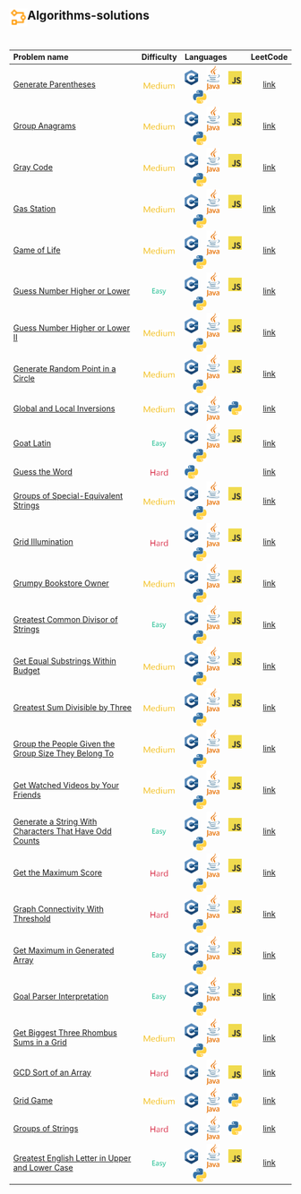 ## <div align="left"><img src="https://github.com/AnasImloul/Leetcode-Solutions/blob/main/icons/algo.svg" width="32px" align="left"/>Algorithms-solutions</div>
<br>

| Problem name | Difficulty | Languages | LeetCode |
|:-------------|:----------:|:----------|:--------:|
|[Generate Parentheses](./Generate%20Parentheses)|<img src="https://github.com/AnasImloul/Leetcode-Solutions/blob/main/icons/medium.svg" height="12px" align="center"/>|<a href="./Generate%20Parentheses/Generate%20Parentheses.cpp"><img src="https://github.com/AnasImloul/Leetcode-Solutions/blob/main/icons/c%2B%2B.svg" width="24px" align="center"/></a>&nbsp;&nbsp;&nbsp;&nbsp;<a href="./Generate%20Parentheses/Generate%20Parentheses.java"><img src="https://github.com/AnasImloul/Leetcode-Solutions/blob/main/icons/java.svg" width="24px" align="center"/></a>&nbsp;&nbsp;&nbsp;&nbsp;<a href="./Generate%20Parentheses/Generate%20Parentheses.js"><img src="https://github.com/AnasImloul/Leetcode-Solutions/blob/main/icons/javascript.svg" width="24px" align="center"/></a>&nbsp;&nbsp;&nbsp;&nbsp;<a href="./Generate%20Parentheses/Generate%20Parentheses.txt"><img src="https://github.com/AnasImloul/Leetcode-Solutions/blob/main/icons/python.svg" width="24px" align="center"/></a>|[link](https://www.leetcode.com/problems/generate-parentheses)|
|[Group Anagrams](./Group%20Anagrams)|<img src="https://github.com/AnasImloul/Leetcode-Solutions/blob/main/icons/medium.svg" height="12px" align="center"/>|<a href="./Group%20Anagrams/Group%20Anagrams.cpp"><img src="https://github.com/AnasImloul/Leetcode-Solutions/blob/main/icons/c%2B%2B.svg" width="24px" align="center"/></a>&nbsp;&nbsp;&nbsp;&nbsp;<a href="./Group%20Anagrams/Group%20Anagrams.java"><img src="https://github.com/AnasImloul/Leetcode-Solutions/blob/main/icons/java.svg" width="24px" align="center"/></a>&nbsp;&nbsp;&nbsp;&nbsp;<a href="./Group%20Anagrams/Group%20Anagrams.js"><img src="https://github.com/AnasImloul/Leetcode-Solutions/blob/main/icons/javascript.svg" width="24px" align="center"/></a>&nbsp;&nbsp;&nbsp;&nbsp;<a href="./Group%20Anagrams/Group%20Anagrams.txt"><img src="https://github.com/AnasImloul/Leetcode-Solutions/blob/main/icons/python.svg" width="24px" align="center"/></a>|[link](https://www.leetcode.com/problems/group-anagrams)|
|[Gray Code](./Gray%20Code)|<img src="https://github.com/AnasImloul/Leetcode-Solutions/blob/main/icons/medium.svg" height="12px" align="center"/>|<a href="./Gray%20Code/Gray%20Code.cpp"><img src="https://github.com/AnasImloul/Leetcode-Solutions/blob/main/icons/c%2B%2B.svg" width="24px" align="center"/></a>&nbsp;&nbsp;&nbsp;&nbsp;<a href="./Gray%20Code/Gray%20Code.java"><img src="https://github.com/AnasImloul/Leetcode-Solutions/blob/main/icons/java.svg" width="24px" align="center"/></a>&nbsp;&nbsp;&nbsp;&nbsp;<a href="./Gray%20Code/Gray%20Code.js"><img src="https://github.com/AnasImloul/Leetcode-Solutions/blob/main/icons/javascript.svg" width="24px" align="center"/></a>&nbsp;&nbsp;&nbsp;&nbsp;<a href="./Gray%20Code/Gray%20Code.txt"><img src="https://github.com/AnasImloul/Leetcode-Solutions/blob/main/icons/python.svg" width="24px" align="center"/></a>|[link](https://www.leetcode.com/problems/gray-code)|
|[Gas Station](./Gas%20Station)|<img src="https://github.com/AnasImloul/Leetcode-Solutions/blob/main/icons/medium.svg" height="12px" align="center"/>|<a href="./Gas%20Station/Gas%20Station.cpp"><img src="https://github.com/AnasImloul/Leetcode-Solutions/blob/main/icons/c%2B%2B.svg" width="24px" align="center"/></a>&nbsp;&nbsp;&nbsp;&nbsp;<a href="./Gas%20Station/Gas%20Station.java"><img src="https://github.com/AnasImloul/Leetcode-Solutions/blob/main/icons/java.svg" width="24px" align="center"/></a>&nbsp;&nbsp;&nbsp;&nbsp;<a href="./Gas%20Station/Gas%20Station.js"><img src="https://github.com/AnasImloul/Leetcode-Solutions/blob/main/icons/javascript.svg" width="24px" align="center"/></a>&nbsp;&nbsp;&nbsp;&nbsp;<a href="./Gas%20Station/Gas%20Station.txt"><img src="https://github.com/AnasImloul/Leetcode-Solutions/blob/main/icons/python.svg" width="24px" align="center"/></a>|[link](https://www.leetcode.com/problems/gas-station)|
|[Game of Life](./Game%20of%20Life)|<img src="https://github.com/AnasImloul/Leetcode-Solutions/blob/main/icons/medium.svg" height="12px" align="center"/>|<a href="./Game%20of%20Life/Game%20of%20Life.cpp"><img src="https://github.com/AnasImloul/Leetcode-Solutions/blob/main/icons/c%2B%2B.svg" width="24px" align="center"/></a>&nbsp;&nbsp;&nbsp;&nbsp;<a href="./Game%20of%20Life/Game%20of%20Life.java"><img src="https://github.com/AnasImloul/Leetcode-Solutions/blob/main/icons/java.svg" width="24px" align="center"/></a>&nbsp;&nbsp;&nbsp;&nbsp;<a href="./Game%20of%20Life/Game%20of%20Life.js"><img src="https://github.com/AnasImloul/Leetcode-Solutions/blob/main/icons/javascript.svg" width="24px" align="center"/></a>&nbsp;&nbsp;&nbsp;&nbsp;<a href="./Game%20of%20Life/Game%20of%20Life.txt"><img src="https://github.com/AnasImloul/Leetcode-Solutions/blob/main/icons/python.svg" width="24px" align="center"/></a>|[link](https://www.leetcode.com/problems/game-of-life)|
|[Guess Number Higher or Lower](./Guess%20Number%20Higher%20or%20Lower)|<img src="https://github.com/AnasImloul/Leetcode-Solutions/blob/main/icons/easy.svg" height="12px" align="center"/>|<a href="./Guess%20Number%20Higher%20or%20Lower/Guess%20Number%20Higher%20or%20Lower.cpp"><img src="https://github.com/AnasImloul/Leetcode-Solutions/blob/main/icons/c%2B%2B.svg" width="24px" align="center"/></a>&nbsp;&nbsp;&nbsp;&nbsp;<a href="./Guess%20Number%20Higher%20or%20Lower/Guess%20Number%20Higher%20or%20Lower.java"><img src="https://github.com/AnasImloul/Leetcode-Solutions/blob/main/icons/java.svg" width="24px" align="center"/></a>&nbsp;&nbsp;&nbsp;&nbsp;<a href="./Guess%20Number%20Higher%20or%20Lower/Guess%20Number%20Higher%20or%20Lower.js"><img src="https://github.com/AnasImloul/Leetcode-Solutions/blob/main/icons/javascript.svg" width="24px" align="center"/></a>&nbsp;&nbsp;&nbsp;&nbsp;<a href="./Guess%20Number%20Higher%20or%20Lower/Guess%20Number%20Higher%20or%20Lower.txt"><img src="https://github.com/AnasImloul/Leetcode-Solutions/blob/main/icons/python.svg" width="24px" align="center"/></a>|[link](https://www.leetcode.com/problems/guess-number-higher-or-lower)|
|[Guess Number Higher or Lower II](./Guess%20Number%20Higher%20or%20Lower%20II)|<img src="https://github.com/AnasImloul/Leetcode-Solutions/blob/main/icons/medium.svg" height="12px" align="center"/>|<a href="./Guess%20Number%20Higher%20or%20Lower%20II/Guess%20Number%20Higher%20or%20Lower%20II.cpp"><img src="https://github.com/AnasImloul/Leetcode-Solutions/blob/main/icons/c%2B%2B.svg" width="24px" align="center"/></a>&nbsp;&nbsp;&nbsp;&nbsp;<a href="./Guess%20Number%20Higher%20or%20Lower%20II/Guess%20Number%20Higher%20or%20Lower%20II.java"><img src="https://github.com/AnasImloul/Leetcode-Solutions/blob/main/icons/java.svg" width="24px" align="center"/></a>&nbsp;&nbsp;&nbsp;&nbsp;<a href="./Guess%20Number%20Higher%20or%20Lower%20II/Guess%20Number%20Higher%20or%20Lower%20II.js"><img src="https://github.com/AnasImloul/Leetcode-Solutions/blob/main/icons/javascript.svg" width="24px" align="center"/></a>&nbsp;&nbsp;&nbsp;&nbsp;<a href="./Guess%20Number%20Higher%20or%20Lower%20II/Guess%20Number%20Higher%20or%20Lower%20II.txt"><img src="https://github.com/AnasImloul/Leetcode-Solutions/blob/main/icons/python.svg" width="24px" align="center"/></a>|[link](https://www.leetcode.com/problems/guess-number-higher-or-lower-ii)|
|[Generate Random Point in a Circle](./Generate%20Random%20Point%20in%20a%20Circle)|<img src="https://github.com/AnasImloul/Leetcode-Solutions/blob/main/icons/medium.svg" height="12px" align="center"/>|<a href="./Generate%20Random%20Point%20in%20a%20Circle/Generate%20Random%20Point%20in%20a%20Circle.cpp"><img src="https://github.com/AnasImloul/Leetcode-Solutions/blob/main/icons/c%2B%2B.svg" width="24px" align="center"/></a>&nbsp;&nbsp;&nbsp;&nbsp;<a href="./Generate%20Random%20Point%20in%20a%20Circle/Generate%20Random%20Point%20in%20a%20Circle.java"><img src="https://github.com/AnasImloul/Leetcode-Solutions/blob/main/icons/java.svg" width="24px" align="center"/></a>&nbsp;&nbsp;&nbsp;&nbsp;<a href="./Generate%20Random%20Point%20in%20a%20Circle/Generate%20Random%20Point%20in%20a%20Circle.js"><img src="https://github.com/AnasImloul/Leetcode-Solutions/blob/main/icons/javascript.svg" width="24px" align="center"/></a>&nbsp;&nbsp;&nbsp;&nbsp;<a href="./Generate%20Random%20Point%20in%20a%20Circle/Generate%20Random%20Point%20in%20a%20Circle.txt"><img src="https://github.com/AnasImloul/Leetcode-Solutions/blob/main/icons/python.svg" width="24px" align="center"/></a>|[link](https://www.leetcode.com/problems/generate-random-point-in-a-circle)|
|[Global and Local Inversions](./Global%20and%20Local%20Inversions)|<img src="https://github.com/AnasImloul/Leetcode-Solutions/blob/main/icons/medium.svg" height="12px" align="center"/>|<a href="./Global%20and%20Local%20Inversions/Global%20and%20Local%20Inversions.cpp"><img src="https://github.com/AnasImloul/Leetcode-Solutions/blob/main/icons/c%2B%2B.svg" width="24px" align="center"/></a>&nbsp;&nbsp;&nbsp;&nbsp;<a href="./Global%20and%20Local%20Inversions/Global%20and%20Local%20Inversions.java"><img src="https://github.com/AnasImloul/Leetcode-Solutions/blob/main/icons/java.svg" width="24px" align="center"/></a>&nbsp;&nbsp;&nbsp;&nbsp;<a href="./Global%20and%20Local%20Inversions/Global%20and%20Local%20Inversions.txt"><img src="https://github.com/AnasImloul/Leetcode-Solutions/blob/main/icons/python.svg" width="24px" align="center"/></a>|[link](https://www.leetcode.com/problems/global-and-local-inversions)|
|[Goat Latin](./Goat%20Latin)|<img src="https://github.com/AnasImloul/Leetcode-Solutions/blob/main/icons/easy.svg" height="12px" align="center"/>|<a href="./Goat%20Latin/Goat%20Latin.cpp"><img src="https://github.com/AnasImloul/Leetcode-Solutions/blob/main/icons/c%2B%2B.svg" width="24px" align="center"/></a>&nbsp;&nbsp;&nbsp;&nbsp;<a href="./Goat%20Latin/Goat%20Latin.java"><img src="https://github.com/AnasImloul/Leetcode-Solutions/blob/main/icons/java.svg" width="24px" align="center"/></a>&nbsp;&nbsp;&nbsp;&nbsp;<a href="./Goat%20Latin/Goat%20Latin.js"><img src="https://github.com/AnasImloul/Leetcode-Solutions/blob/main/icons/javascript.svg" width="24px" align="center"/></a>&nbsp;&nbsp;&nbsp;&nbsp;<a href="./Goat%20Latin/Goat%20Latin.txt"><img src="https://github.com/AnasImloul/Leetcode-Solutions/blob/main/icons/python.svg" width="24px" align="center"/></a>|[link](https://www.leetcode.com/problems/goat-latin)|
|[Guess the Word](./Guess%20the%20Word)|<img src="https://github.com/AnasImloul/Leetcode-Solutions/blob/main/icons/hard.svg" height="12px" align="center"/>|<a href="./Guess%20the%20Word/Guess%20the%20Word.txt"><img src="https://github.com/AnasImloul/Leetcode-Solutions/blob/main/icons/python.svg" width="24px" align="center"/></a>|[link](https://www.leetcode.com/problems/guess-the-word)|
|[Groups of Special-Equivalent Strings](./Groups%20of%20Special-Equivalent%20Strings)|<img src="https://github.com/AnasImloul/Leetcode-Solutions/blob/main/icons/medium.svg" height="12px" align="center"/>|<a href="./Groups%20of%20Special-Equivalent%20Strings/Groups%20of%20Special-Equivalent%20Strings.cpp"><img src="https://github.com/AnasImloul/Leetcode-Solutions/blob/main/icons/c%2B%2B.svg" width="24px" align="center"/></a>&nbsp;&nbsp;&nbsp;&nbsp;<a href="./Groups%20of%20Special-Equivalent%20Strings/Groups%20of%20Special-Equivalent%20Strings.java"><img src="https://github.com/AnasImloul/Leetcode-Solutions/blob/main/icons/java.svg" width="24px" align="center"/></a>&nbsp;&nbsp;&nbsp;&nbsp;<a href="./Groups%20of%20Special-Equivalent%20Strings/Groups%20of%20Special-Equivalent%20Strings.js"><img src="https://github.com/AnasImloul/Leetcode-Solutions/blob/main/icons/javascript.svg" width="24px" align="center"/></a>&nbsp;&nbsp;&nbsp;&nbsp;<a href="./Groups%20of%20Special-Equivalent%20Strings/Groups%20of%20Special-Equivalent%20Strings.txt"><img src="https://github.com/AnasImloul/Leetcode-Solutions/blob/main/icons/python.svg" width="24px" align="center"/></a>|[link](https://www.leetcode.com/problems/groups-of-special-equivalent-strings)|
|[Grid Illumination](./Grid%20Illumination)|<img src="https://github.com/AnasImloul/Leetcode-Solutions/blob/main/icons/hard.svg" height="12px" align="center"/>|<a href="./Grid%20Illumination/Grid%20Illumination.cpp"><img src="https://github.com/AnasImloul/Leetcode-Solutions/blob/main/icons/c%2B%2B.svg" width="24px" align="center"/></a>&nbsp;&nbsp;&nbsp;&nbsp;<a href="./Grid%20Illumination/Grid%20Illumination.java"><img src="https://github.com/AnasImloul/Leetcode-Solutions/blob/main/icons/java.svg" width="24px" align="center"/></a>&nbsp;&nbsp;&nbsp;&nbsp;<a href="./Grid%20Illumination/Grid%20Illumination.js"><img src="https://github.com/AnasImloul/Leetcode-Solutions/blob/main/icons/javascript.svg" width="24px" align="center"/></a>&nbsp;&nbsp;&nbsp;&nbsp;<a href="./Grid%20Illumination/Grid%20Illumination.txt"><img src="https://github.com/AnasImloul/Leetcode-Solutions/blob/main/icons/python.svg" width="24px" align="center"/></a>|[link](https://www.leetcode.com/problems/grid-illumination)|
|[Grumpy Bookstore Owner](./Grumpy%20Bookstore%20Owner)|<img src="https://github.com/AnasImloul/Leetcode-Solutions/blob/main/icons/medium.svg" height="12px" align="center"/>|<a href="./Grumpy%20Bookstore%20Owner/Grumpy%20Bookstore%20Owner.cpp"><img src="https://github.com/AnasImloul/Leetcode-Solutions/blob/main/icons/c%2B%2B.svg" width="24px" align="center"/></a>&nbsp;&nbsp;&nbsp;&nbsp;<a href="./Grumpy%20Bookstore%20Owner/Grumpy%20Bookstore%20Owner.java"><img src="https://github.com/AnasImloul/Leetcode-Solutions/blob/main/icons/java.svg" width="24px" align="center"/></a>&nbsp;&nbsp;&nbsp;&nbsp;<a href="./Grumpy%20Bookstore%20Owner/Grumpy%20Bookstore%20Owner.js"><img src="https://github.com/AnasImloul/Leetcode-Solutions/blob/main/icons/javascript.svg" width="24px" align="center"/></a>&nbsp;&nbsp;&nbsp;&nbsp;<a href="./Grumpy%20Bookstore%20Owner/Grumpy%20Bookstore%20Owner.txt"><img src="https://github.com/AnasImloul/Leetcode-Solutions/blob/main/icons/python.svg" width="24px" align="center"/></a>|[link](https://www.leetcode.com/problems/grumpy-bookstore-owner)|
|[Greatest Common Divisor of Strings](./Greatest%20Common%20Divisor%20of%20Strings)|<img src="https://github.com/AnasImloul/Leetcode-Solutions/blob/main/icons/easy.svg" height="12px" align="center"/>|<a href="./Greatest%20Common%20Divisor%20of%20Strings/Greatest%20Common%20Divisor%20of%20Strings.cpp"><img src="https://github.com/AnasImloul/Leetcode-Solutions/blob/main/icons/c%2B%2B.svg" width="24px" align="center"/></a>&nbsp;&nbsp;&nbsp;&nbsp;<a href="./Greatest%20Common%20Divisor%20of%20Strings/Greatest%20Common%20Divisor%20of%20Strings.java"><img src="https://github.com/AnasImloul/Leetcode-Solutions/blob/main/icons/java.svg" width="24px" align="center"/></a>&nbsp;&nbsp;&nbsp;&nbsp;<a href="./Greatest%20Common%20Divisor%20of%20Strings/Greatest%20Common%20Divisor%20of%20Strings.js"><img src="https://github.com/AnasImloul/Leetcode-Solutions/blob/main/icons/javascript.svg" width="24px" align="center"/></a>&nbsp;&nbsp;&nbsp;&nbsp;<a href="./Greatest%20Common%20Divisor%20of%20Strings/Greatest%20Common%20Divisor%20of%20Strings.txt"><img src="https://github.com/AnasImloul/Leetcode-Solutions/blob/main/icons/python.svg" width="24px" align="center"/></a>|[link](https://www.leetcode.com/problems/greatest-common-divisor-of-strings)|
|[Get Equal Substrings Within Budget](./Get%20Equal%20Substrings%20Within%20Budget)|<img src="https://github.com/AnasImloul/Leetcode-Solutions/blob/main/icons/medium.svg" height="12px" align="center"/>|<a href="./Get%20Equal%20Substrings%20Within%20Budget/Get%20Equal%20Substrings%20Within%20Budget.cpp"><img src="https://github.com/AnasImloul/Leetcode-Solutions/blob/main/icons/c%2B%2B.svg" width="24px" align="center"/></a>&nbsp;&nbsp;&nbsp;&nbsp;<a href="./Get%20Equal%20Substrings%20Within%20Budget/Get%20Equal%20Substrings%20Within%20Budget.java"><img src="https://github.com/AnasImloul/Leetcode-Solutions/blob/main/icons/java.svg" width="24px" align="center"/></a>&nbsp;&nbsp;&nbsp;&nbsp;<a href="./Get%20Equal%20Substrings%20Within%20Budget/Get%20Equal%20Substrings%20Within%20Budget.js"><img src="https://github.com/AnasImloul/Leetcode-Solutions/blob/main/icons/javascript.svg" width="24px" align="center"/></a>&nbsp;&nbsp;&nbsp;&nbsp;<a href="./Get%20Equal%20Substrings%20Within%20Budget/Get%20Equal%20Substrings%20Within%20Budget.txt"><img src="https://github.com/AnasImloul/Leetcode-Solutions/blob/main/icons/python.svg" width="24px" align="center"/></a>|[link](https://www.leetcode.com/problems/get-equal-substrings-within-budget)|
|[Greatest Sum Divisible by Three](./Greatest%20Sum%20Divisible%20by%20Three)|<img src="https://github.com/AnasImloul/Leetcode-Solutions/blob/main/icons/medium.svg" height="12px" align="center"/>|<a href="./Greatest%20Sum%20Divisible%20by%20Three/Greatest%20Sum%20Divisible%20by%20Three.cpp"><img src="https://github.com/AnasImloul/Leetcode-Solutions/blob/main/icons/c%2B%2B.svg" width="24px" align="center"/></a>&nbsp;&nbsp;&nbsp;&nbsp;<a href="./Greatest%20Sum%20Divisible%20by%20Three/Greatest%20Sum%20Divisible%20by%20Three.java"><img src="https://github.com/AnasImloul/Leetcode-Solutions/blob/main/icons/java.svg" width="24px" align="center"/></a>&nbsp;&nbsp;&nbsp;&nbsp;<a href="./Greatest%20Sum%20Divisible%20by%20Three/Greatest%20Sum%20Divisible%20by%20Three.js"><img src="https://github.com/AnasImloul/Leetcode-Solutions/blob/main/icons/javascript.svg" width="24px" align="center"/></a>&nbsp;&nbsp;&nbsp;&nbsp;<a href="./Greatest%20Sum%20Divisible%20by%20Three/Greatest%20Sum%20Divisible%20by%20Three.txt"><img src="https://github.com/AnasImloul/Leetcode-Solutions/blob/main/icons/python.svg" width="24px" align="center"/></a>|[link](https://www.leetcode.com/problems/greatest-sum-divisible-by-three)|
|[Group the People Given the Group Size They Belong To](./Group%20the%20People%20Given%20the%20Group%20Size%20They%20Belong%20To)|<img src="https://github.com/AnasImloul/Leetcode-Solutions/blob/main/icons/medium.svg" height="12px" align="center"/>|<a href="./Group%20the%20People%20Given%20the%20Group%20Size%20They%20Belong%20To/Group%20the%20People%20Given%20the%20Group%20Size%20They%20Belong%20To.cpp"><img src="https://github.com/AnasImloul/Leetcode-Solutions/blob/main/icons/c%2B%2B.svg" width="24px" align="center"/></a>&nbsp;&nbsp;&nbsp;&nbsp;<a href="./Group%20the%20People%20Given%20the%20Group%20Size%20They%20Belong%20To/Group%20the%20People%20Given%20the%20Group%20Size%20They%20Belong%20To.java"><img src="https://github.com/AnasImloul/Leetcode-Solutions/blob/main/icons/java.svg" width="24px" align="center"/></a>&nbsp;&nbsp;&nbsp;&nbsp;<a href="./Group%20the%20People%20Given%20the%20Group%20Size%20They%20Belong%20To/Group%20the%20People%20Given%20the%20Group%20Size%20They%20Belong%20To.js"><img src="https://github.com/AnasImloul/Leetcode-Solutions/blob/main/icons/javascript.svg" width="24px" align="center"/></a>&nbsp;&nbsp;&nbsp;&nbsp;<a href="./Group%20the%20People%20Given%20the%20Group%20Size%20They%20Belong%20To/Group%20the%20People%20Given%20the%20Group%20Size%20They%20Belong%20To.txt"><img src="https://github.com/AnasImloul/Leetcode-Solutions/blob/main/icons/python.svg" width="24px" align="center"/></a>|[link](https://www.leetcode.com/problems/group-the-people-given-the-group-size-they-belong-to)|
|[Get Watched Videos by Your Friends](./Get%20Watched%20Videos%20by%20Your%20Friends)|<img src="https://github.com/AnasImloul/Leetcode-Solutions/blob/main/icons/medium.svg" height="12px" align="center"/>|<a href="./Get%20Watched%20Videos%20by%20Your%20Friends/Get%20Watched%20Videos%20by%20Your%20Friends.cpp"><img src="https://github.com/AnasImloul/Leetcode-Solutions/blob/main/icons/c%2B%2B.svg" width="24px" align="center"/></a>&nbsp;&nbsp;&nbsp;&nbsp;<a href="./Get%20Watched%20Videos%20by%20Your%20Friends/Get%20Watched%20Videos%20by%20Your%20Friends.java"><img src="https://github.com/AnasImloul/Leetcode-Solutions/blob/main/icons/java.svg" width="24px" align="center"/></a>&nbsp;&nbsp;&nbsp;&nbsp;<a href="./Get%20Watched%20Videos%20by%20Your%20Friends/Get%20Watched%20Videos%20by%20Your%20Friends.js"><img src="https://github.com/AnasImloul/Leetcode-Solutions/blob/main/icons/javascript.svg" width="24px" align="center"/></a>&nbsp;&nbsp;&nbsp;&nbsp;<a href="./Get%20Watched%20Videos%20by%20Your%20Friends/Get%20Watched%20Videos%20by%20Your%20Friends.txt"><img src="https://github.com/AnasImloul/Leetcode-Solutions/blob/main/icons/python.svg" width="24px" align="center"/></a>|[link](https://www.leetcode.com/problems/get-watched-videos-by-your-friends)|
|[Generate a String With Characters That Have Odd Counts](./Generate%20a%20String%20With%20Characters%20That%20Have%20Odd%20Counts)|<img src="https://github.com/AnasImloul/Leetcode-Solutions/blob/main/icons/easy.svg" height="12px" align="center"/>|<a href="./Generate%20a%20String%20With%20Characters%20That%20Have%20Odd%20Counts/Generate%20a%20String%20With%20Characters%20That%20Have%20Odd%20Counts.cpp"><img src="https://github.com/AnasImloul/Leetcode-Solutions/blob/main/icons/c%2B%2B.svg" width="24px" align="center"/></a>&nbsp;&nbsp;&nbsp;&nbsp;<a href="./Generate%20a%20String%20With%20Characters%20That%20Have%20Odd%20Counts/Generate%20a%20String%20With%20Characters%20That%20Have%20Odd%20Counts.java"><img src="https://github.com/AnasImloul/Leetcode-Solutions/blob/main/icons/java.svg" width="24px" align="center"/></a>&nbsp;&nbsp;&nbsp;&nbsp;<a href="./Generate%20a%20String%20With%20Characters%20That%20Have%20Odd%20Counts/Generate%20a%20String%20With%20Characters%20That%20Have%20Odd%20Counts.js"><img src="https://github.com/AnasImloul/Leetcode-Solutions/blob/main/icons/javascript.svg" width="24px" align="center"/></a>&nbsp;&nbsp;&nbsp;&nbsp;<a href="./Generate%20a%20String%20With%20Characters%20That%20Have%20Odd%20Counts/Generate%20a%20String%20With%20Characters%20That%20Have%20Odd%20Counts.txt"><img src="https://github.com/AnasImloul/Leetcode-Solutions/blob/main/icons/python.svg" width="24px" align="center"/></a>|[link](https://www.leetcode.com/problems/generate-a-string-with-characters-that-have-odd-counts)|
|[Get the Maximum Score](./Get%20the%20Maximum%20Score)|<img src="https://github.com/AnasImloul/Leetcode-Solutions/blob/main/icons/hard.svg" height="12px" align="center"/>|<a href="./Get%20the%20Maximum%20Score/Get%20the%20Maximum%20Score.cpp"><img src="https://github.com/AnasImloul/Leetcode-Solutions/blob/main/icons/c%2B%2B.svg" width="24px" align="center"/></a>&nbsp;&nbsp;&nbsp;&nbsp;<a href="./Get%20the%20Maximum%20Score/Get%20the%20Maximum%20Score.java"><img src="https://github.com/AnasImloul/Leetcode-Solutions/blob/main/icons/java.svg" width="24px" align="center"/></a>&nbsp;&nbsp;&nbsp;&nbsp;<a href="./Get%20the%20Maximum%20Score/Get%20the%20Maximum%20Score.js"><img src="https://github.com/AnasImloul/Leetcode-Solutions/blob/main/icons/javascript.svg" width="24px" align="center"/></a>&nbsp;&nbsp;&nbsp;&nbsp;<a href="./Get%20the%20Maximum%20Score/Get%20the%20Maximum%20Score.txt"><img src="https://github.com/AnasImloul/Leetcode-Solutions/blob/main/icons/python.svg" width="24px" align="center"/></a>|[link](https://www.leetcode.com/problems/get-the-maximum-score)|
|[Graph Connectivity With Threshold](./Graph%20Connectivity%20With%20Threshold)|<img src="https://github.com/AnasImloul/Leetcode-Solutions/blob/main/icons/hard.svg" height="12px" align="center"/>|<a href="./Graph%20Connectivity%20With%20Threshold/Graph%20Connectivity%20With%20Threshold.cpp"><img src="https://github.com/AnasImloul/Leetcode-Solutions/blob/main/icons/c%2B%2B.svg" width="24px" align="center"/></a>&nbsp;&nbsp;&nbsp;&nbsp;<a href="./Graph%20Connectivity%20With%20Threshold/Graph%20Connectivity%20With%20Threshold.java"><img src="https://github.com/AnasImloul/Leetcode-Solutions/blob/main/icons/java.svg" width="24px" align="center"/></a>&nbsp;&nbsp;&nbsp;&nbsp;<a href="./Graph%20Connectivity%20With%20Threshold/Graph%20Connectivity%20With%20Threshold.js"><img src="https://github.com/AnasImloul/Leetcode-Solutions/blob/main/icons/javascript.svg" width="24px" align="center"/></a>&nbsp;&nbsp;&nbsp;&nbsp;<a href="./Graph%20Connectivity%20With%20Threshold/Graph%20Connectivity%20With%20Threshold.txt"><img src="https://github.com/AnasImloul/Leetcode-Solutions/blob/main/icons/python.svg" width="24px" align="center"/></a>|[link](https://www.leetcode.com/problems/graph-connectivity-with-threshold)|
|[Get Maximum in Generated Array](./Get%20Maximum%20in%20Generated%20Array)|<img src="https://github.com/AnasImloul/Leetcode-Solutions/blob/main/icons/easy.svg" height="12px" align="center"/>|<a href="./Get%20Maximum%20in%20Generated%20Array/Get%20Maximum%20in%20Generated%20Array.cpp"><img src="https://github.com/AnasImloul/Leetcode-Solutions/blob/main/icons/c%2B%2B.svg" width="24px" align="center"/></a>&nbsp;&nbsp;&nbsp;&nbsp;<a href="./Get%20Maximum%20in%20Generated%20Array/Get%20Maximum%20in%20Generated%20Array.java"><img src="https://github.com/AnasImloul/Leetcode-Solutions/blob/main/icons/java.svg" width="24px" align="center"/></a>&nbsp;&nbsp;&nbsp;&nbsp;<a href="./Get%20Maximum%20in%20Generated%20Array/Get%20Maximum%20in%20Generated%20Array.js"><img src="https://github.com/AnasImloul/Leetcode-Solutions/blob/main/icons/javascript.svg" width="24px" align="center"/></a>&nbsp;&nbsp;&nbsp;&nbsp;<a href="./Get%20Maximum%20in%20Generated%20Array/Get%20Maximum%20in%20Generated%20Array.txt"><img src="https://github.com/AnasImloul/Leetcode-Solutions/blob/main/icons/python.svg" width="24px" align="center"/></a>|[link](https://www.leetcode.com/problems/get-maximum-in-generated-array)|
|[Goal Parser Interpretation](./Goal%20Parser%20Interpretation)|<img src="https://github.com/AnasImloul/Leetcode-Solutions/blob/main/icons/easy.svg" height="12px" align="center"/>|<a href="./Goal%20Parser%20Interpretation/Goal%20Parser%20Interpretation.cpp"><img src="https://github.com/AnasImloul/Leetcode-Solutions/blob/main/icons/c%2B%2B.svg" width="24px" align="center"/></a>&nbsp;&nbsp;&nbsp;&nbsp;<a href="./Goal%20Parser%20Interpretation/Goal%20Parser%20Interpretation.java"><img src="https://github.com/AnasImloul/Leetcode-Solutions/blob/main/icons/java.svg" width="24px" align="center"/></a>&nbsp;&nbsp;&nbsp;&nbsp;<a href="./Goal%20Parser%20Interpretation/Goal%20Parser%20Interpretation.js"><img src="https://github.com/AnasImloul/Leetcode-Solutions/blob/main/icons/javascript.svg" width="24px" align="center"/></a>&nbsp;&nbsp;&nbsp;&nbsp;<a href="./Goal%20Parser%20Interpretation/Goal%20Parser%20Interpretation.txt"><img src="https://github.com/AnasImloul/Leetcode-Solutions/blob/main/icons/python.svg" width="24px" align="center"/></a>|[link](https://www.leetcode.com/problems/goal-parser-interpretation)|
|[Get Biggest Three Rhombus Sums in a Grid](./Get%20Biggest%20Three%20Rhombus%20Sums%20in%20a%20Grid)|<img src="https://github.com/AnasImloul/Leetcode-Solutions/blob/main/icons/medium.svg" height="12px" align="center"/>|<a href="./Get%20Biggest%20Three%20Rhombus%20Sums%20in%20a%20Grid/Get%20Biggest%20Three%20Rhombus%20Sums%20in%20a%20Grid.cpp"><img src="https://github.com/AnasImloul/Leetcode-Solutions/blob/main/icons/c%2B%2B.svg" width="24px" align="center"/></a>&nbsp;&nbsp;&nbsp;&nbsp;<a href="./Get%20Biggest%20Three%20Rhombus%20Sums%20in%20a%20Grid/Get%20Biggest%20Three%20Rhombus%20Sums%20in%20a%20Grid.java"><img src="https://github.com/AnasImloul/Leetcode-Solutions/blob/main/icons/java.svg" width="24px" align="center"/></a>&nbsp;&nbsp;&nbsp;&nbsp;<a href="./Get%20Biggest%20Three%20Rhombus%20Sums%20in%20a%20Grid/Get%20Biggest%20Three%20Rhombus%20Sums%20in%20a%20Grid.js"><img src="https://github.com/AnasImloul/Leetcode-Solutions/blob/main/icons/javascript.svg" width="24px" align="center"/></a>&nbsp;&nbsp;&nbsp;&nbsp;<a href="./Get%20Biggest%20Three%20Rhombus%20Sums%20in%20a%20Grid/Get%20Biggest%20Three%20Rhombus%20Sums%20in%20a%20Grid.txt"><img src="https://github.com/AnasImloul/Leetcode-Solutions/blob/main/icons/python.svg" width="24px" align="center"/></a>|[link](https://www.leetcode.com/problems/get-biggest-three-rhombus-sums-in-a-grid)|
|[GCD Sort of an Array](./GCD%20Sort%20of%20an%20Array)|<img src="https://github.com/AnasImloul/Leetcode-Solutions/blob/main/icons/hard.svg" height="12px" align="center"/>|<a href="./GCD%20Sort%20of%20an%20Array/GCD%20Sort%20of%20an%20Array.cpp"><img src="https://github.com/AnasImloul/Leetcode-Solutions/blob/main/icons/c%2B%2B.svg" width="24px" align="center"/></a>&nbsp;&nbsp;&nbsp;&nbsp;<a href="./GCD%20Sort%20of%20an%20Array/GCD%20Sort%20of%20an%20Array.java"><img src="https://github.com/AnasImloul/Leetcode-Solutions/blob/main/icons/java.svg" width="24px" align="center"/></a>&nbsp;&nbsp;&nbsp;&nbsp;<a href="./GCD%20Sort%20of%20an%20Array/GCD%20Sort%20of%20an%20Array.js"><img src="https://github.com/AnasImloul/Leetcode-Solutions/blob/main/icons/javascript.svg" width="24px" align="center"/></a>|[link](https://www.leetcode.com/problems/gcd-sort-of-an-array)|
|[Grid Game](./Grid%20Game)|<img src="https://github.com/AnasImloul/Leetcode-Solutions/blob/main/icons/medium.svg" height="12px" align="center"/>|<a href="./Grid%20Game/Grid%20Game.cpp"><img src="https://github.com/AnasImloul/Leetcode-Solutions/blob/main/icons/c%2B%2B.svg" width="24px" align="center"/></a>&nbsp;&nbsp;&nbsp;&nbsp;<a href="./Grid%20Game/Grid%20Game.java"><img src="https://github.com/AnasImloul/Leetcode-Solutions/blob/main/icons/java.svg" width="24px" align="center"/></a>&nbsp;&nbsp;&nbsp;&nbsp;<a href="./Grid%20Game/Grid%20Game.txt"><img src="https://github.com/AnasImloul/Leetcode-Solutions/blob/main/icons/python.svg" width="24px" align="center"/></a>|[link](https://www.leetcode.com/problems/grid-game)|
|[Groups of Strings](./Groups%20of%20Strings)|<img src="https://github.com/AnasImloul/Leetcode-Solutions/blob/main/icons/hard.svg" height="12px" align="center"/>|<a href="./Groups%20of%20Strings/Groups%20of%20Strings.cpp"><img src="https://github.com/AnasImloul/Leetcode-Solutions/blob/main/icons/c%2B%2B.svg" width="24px" align="center"/></a>&nbsp;&nbsp;&nbsp;&nbsp;<a href="./Groups%20of%20Strings/Groups%20of%20Strings.java"><img src="https://github.com/AnasImloul/Leetcode-Solutions/blob/main/icons/java.svg" width="24px" align="center"/></a>&nbsp;&nbsp;&nbsp;&nbsp;<a href="./Groups%20of%20Strings/Groups%20of%20Strings.txt"><img src="https://github.com/AnasImloul/Leetcode-Solutions/blob/main/icons/python.svg" width="24px" align="center"/></a>|[link](https://www.leetcode.com/problems/groups-of-strings)|
|[Greatest English Letter in Upper and Lower Case](./Greatest%20English%20Letter%20in%20Upper%20and%20Lower%20Case)|<img src="https://github.com/AnasImloul/Leetcode-Solutions/blob/main/icons/easy.svg" height="12px" align="center"/>|<a href="./Greatest%20English%20Letter%20in%20Upper%20and%20Lower%20Case/Greatest%20English%20Letter%20in%20Upper%20and%20Lower%20Case.cpp"><img src="https://github.com/AnasImloul/Leetcode-Solutions/blob/main/icons/c%2B%2B.svg" width="24px" align="center"/></a>&nbsp;&nbsp;&nbsp;&nbsp;<a href="./Greatest%20English%20Letter%20in%20Upper%20and%20Lower%20Case/Greatest%20English%20Letter%20in%20Upper%20and%20Lower%20Case.java"><img src="https://github.com/AnasImloul/Leetcode-Solutions/blob/main/icons/java.svg" width="24px" align="center"/></a>&nbsp;&nbsp;&nbsp;&nbsp;<a href="./Greatest%20English%20Letter%20in%20Upper%20and%20Lower%20Case/Greatest%20English%20Letter%20in%20Upper%20and%20Lower%20Case.js"><img src="https://github.com/AnasImloul/Leetcode-Solutions/blob/main/icons/javascript.svg" width="24px" align="center"/></a>&nbsp;&nbsp;&nbsp;&nbsp;<a href="./Greatest%20English%20Letter%20in%20Upper%20and%20Lower%20Case/Greatest%20English%20Letter%20in%20Upper%20and%20Lower%20Case.txt"><img src="https://github.com/AnasImloul/Leetcode-Solutions/blob/main/icons/python.svg" width="24px" align="center"/></a>|[link](https://www.leetcode.com/problems/greatest-english-letter-in-upper-and-lower-case)|